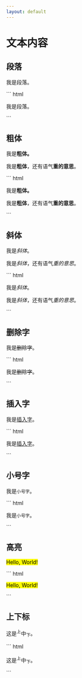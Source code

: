 ```yaml
---
layout: default
---
```

# 文本内容

## 段落

<p>我是段落。</p>
``` html
<p>我是段落。</p>
```



## 粗体

<p>我是<b>粗体。</b></p>
<p>我是<strong>粗体</strong>，还有语气<strong>重的意思</strong>。</p>
``` html
<p>我是<b>粗体。</b></p>
<p>我是<strong>粗体</strong>，还有语气<strong>重的意思</strong>。</p>
```



## 斜体

<p>我是<i>斜体</i>。</p>
<p>我是<em>斜体</em>，还有语气<em>重的意思</em>。</p>
``` html
<p>我是<i>斜体</i>。</p>
<p>我是<em>斜体</em>，还有语气<em>重的意思</em>。</p>
```



## 删除字

<p>我是<del>删除字</del>。</p>
``` html
<p>我是<del>删除字</del>。</p>
```



## 插入字

<p>我是<ins>插入字</ins>。</p>
``` html
<p>我是<ins>插入字</ins>。</p>
```



## 小号字

<p>我是<small>小号字</small>。</p>
``` html
<p>我是<small>小号字</small>。</p>
```



## 高亮

<p><mark>Hello, World!</mark></p>
``` html
<p><mark>Hello, World!</mark></p>
```



## 上下标
<p>这是<sup>上</sup>中<sub>下</sub>。</p>
``` html
<p>这是<sup>上</sup>中<sub>下</sub>。</p>
```